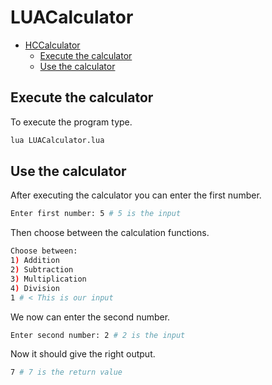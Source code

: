 # LUACalculator

- [HCCalculator](#luacalculator)
    - [Execute the calculator](#execute-the-calculator)
    - [Use the calculator](#use-the-calculator)

## Execute the calculator
To execute the program type.
```bash
lua LUACalculator.lua
```

## Use the calculator
After executing the calculator you can enter the first number.
```bash
Enter first number: 5 # 5 is the input
```
Then choose between the calculation functions.
```bash
Choose between:
1) Addition
2) Subtraction
3) Multiplication
4) Division
1 # < This is our input
```
We now can enter the second number.
```bash
Enter second number: 2 # 2 is the input
```
Now it should give the right output.
```bash
7 # 7 is the return value
```